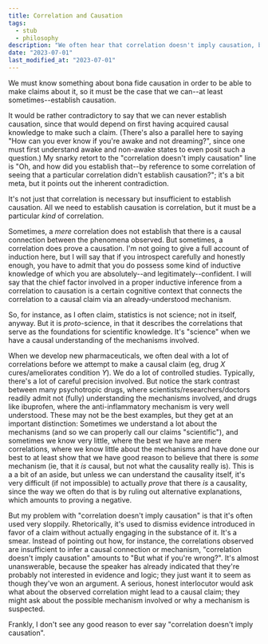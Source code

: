 ```yaml
---
title: Correlation and Causation
tags:
  - stub
  - philosophy
description: "We often hear that correlation doesn't imply causation, but sometimes it does. When, why, and how?"
date: "2023-07-01"
last_modified_at: "2023-07-01"
---
```


We must know something about bona fide causation in order to be able to make claims about it, so it must be the case that we can--at least sometimes--establish causation.

It would be rather contradictory to say that we can never establish causation, since that would depend on first having acquired causal knowledge to make such a claim. (There's also a parallel here to saying "How can you ever know if you're awake and not dreaming?", since one must first understand awake and non-awake states to even posit such a question.) My snarky retort to the "correlation doesn't imply causation" line is "Oh, and how did you establish that--by reference to some correlation of seeing that a particular correlation didn't establish causation?"; it's a bit meta, but it points out the inherent contradiction.

It's not just that correlation is necessary but insufficient to establish causation. All we need to establish causation is correlation, but it must be a particular _kind_ of correlation.

Sometimes, a _mere_ correlation does not establish that there is a causal connection between the phenomena observed. But sometimes, a correlation does prove a causation. I'm not going to give a full account of induction here, but I will say that if you introspect carefully and honestly enough, you have to admit that you do possess some kind of inductive knowledge of which you are absolutely--and legitimately--confident. I will say that the chief factor involved in a proper inductive inference from a correlation to causation is a certain cognitive context that connects the correlation to a causal claim via an already-understood mechanism.

So, for instance, as I often claim, statistics is not science; not in itself, anyway. But it is _proto_-science, in that it describes the correlations that serve as the foundations for scientific knowledge. It's "science" when we have a causal understanding of the mechanisms involved.

When we develop new pharmaceuticals, we often deal with a lot of correlations before we attempt to make a causal claim (eg, drug _X_ cures/ameliorates condition _Y_). We do a lot of controlled studies. Typically, there's a lot of careful precision involved. But notice the stark contrast between many psychotropic drugs, where scientists/researchers/doctors readily admit not (fully) understanding the mechanisms involved, and drugs like ibuprofen, where the anti-inflammatory mechanism is very well understood. These may not be the best examples, but they get at an important distinction: Sometimes we understand a lot about the mechanisms (and so we can properly call our claims "scientific"), and sometimes we know very little, where the best we have are mere correlations, where we know little about the mechanisms and have done our best to at least show that we have good reason to believe that there is _some_ mechanism (ie, that it _is_ causal, but not what the causality really is). This is a a bit of an aside, but unless we can understand the causality itself, it's very difficult (if not impossible) to actually _prove_ that there _is_ a causality, since the way we often do that is by ruling out alternative explanations, which amounts to proving a negative.

But my problem with "correlation doesn't imply causation" is that it's often used very sloppily. Rhetorically, it's used to dismiss evidence introduced in favor of a claim without actually engaging in the substance of it. It's a smear. Instead of pointing out how, for instance, the correlations observed are insufficient to infer a causal connection or mechanism, "correlation doesn't imply causation" amounts to "But what if you're wrong?". It's almost unanswerable, because the speaker has already indicated that they're probably not interested in evidence and logic; they just want it to seem as though they've won an argument. A serious, honest interlocutor would ask what about the observed correlation might lead to a causal claim; they might ask about the possible mechanism involved or why a mechanism is suspected.

Frankly, I don't see any good reason to ever say "correlation doesn't imply causation".
